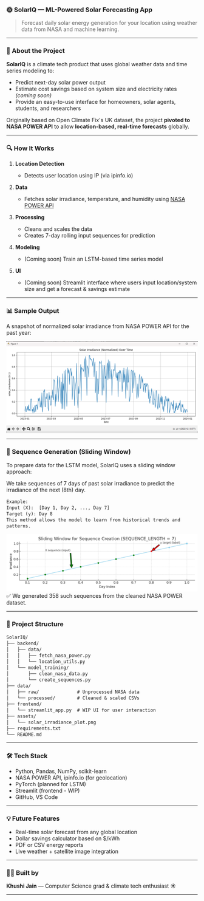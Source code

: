 ### 🌞 SolarIQ — ML-Powered Solar Forecasting App

> Forecast daily solar energy generation for your location using weather data from NASA and machine learning.

---

### 📌 About the Project

**SolarIQ** is a climate tech product that uses global weather data and time series modeling to:

* Predict next-day solar power output
* Estimate cost savings based on system size and electricity rates *(coming soon)*
* Provide an easy-to-use interface for homeowners, solar agents, students, and researchers

Originally based on Open Climate Fix's UK dataset, the project **pivoted to NASA POWER API** to allow **location-based, real-time forecasts** globally.

---

### 🔍 How It Works

1. **Location Detection**
   - Detects user location using IP (via ipinfo.io)

2. **Data**
   - Fetches solar irradiance, temperature, and humidity using [NASA POWER API](https://power.larc.nasa.gov/)

3. **Processing**
   - Cleans and scales the data
   - Creates 7-day rolling input sequences for prediction

4. **Modeling**
   - (Coming soon) Train an LSTM-based time series model

5. **UI**
   - (Coming soon) Streamlit interface where users input location/system size and get a forecast & savings estimate

---

### 📊 Sample Output

A snapshot of normalized solar irradiance from NASA POWER API for the past year:

![Solar Irradiance Plot](assets/solar_irradiance_plot.png)

---

### 🧠 Sequence Generation (Sliding Window)
To prepare data for the LSTM model, SolarIQ uses a sliding window approach:

We take sequences of 7 days of past solar irradiance to predict the irradiance of the next (8th) day.
```
Example:
Input (X):  [Day 1, Day 2, ..., Day 7]
Target (y): Day 8
This method allows the model to learn from historical trends and patterns.
```
![Sequence Diagram](assets/sequence_diagram.png)
✅ We generated 358 such sequences from the cleaned NASA POWER dataset.

---

### 📁 Project Structure

```
SolarIQ/
├── backend/
│   ├── data/
│   │   ├── fetch_nasa_power.py
│   │   └── location_utils.py
│   └── model_training/
│       ├── clean_nasa_data.py
│       └── create_sequences.py
├── data/
│   ├── raw/              # Unprocessed NASA data
│   └── processed/        # Cleaned & scaled CSVs
├── frontend/
│   └── streamlit_app.py  # WIP UI for user interaction
├── assets/
│   └── solar_irradiance_plot.png
├── requirements.txt
└── README.md
```

---

### 🛠️ Tech Stack

* Python, Pandas, NumPy, scikit-learn
* NASA POWER API, ipinfo.io (for geolocation)
* PyTorch (planned for LSTM)
* Streamlit (frontend - WIP)
* GitHub, VS Code

---

### 💡 Future Features

* Real-time solar forecast from any global location
* Dollar savings calculator based on $/kWh
* PDF or CSV energy reports
* Live weather + satellite image integration

---

### 🙋‍♀️ Built by

**Khushi Jain** — Computer Science grad & climate tech enthusiast ☀️

---

